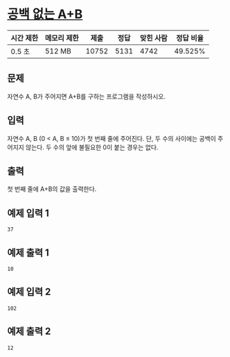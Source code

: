 # [공백 없는 A+B](https://www.acmicpc.net/problem/15873)

| 시간 제한 | 메모리 제한 | 제출 | 정답 | 맞힌 사람 | 정답 비율 |
| --- | --- | --- | --- | --- | --- |
| 0.5 초 | 512 MB | 10752 | 5131 | 4742 | 49.525% |

## 문제

자연수 A, B가 주어지면 A+B를 구하는 프로그램을 작성하시오.

## 입력

자연수 A, B (0 < A, B ≤ 10)가 첫 번째 줄에 주어진다. 단, 두 수의 사이에는 공백이 주어지지 않는다. 두 수의 앞에 불필요한 0이 붙는 경우는 없다.

## 출력

첫 번째 줄에 A+B의 값을 출력한다.

## 예제 입력 1

```
37

```

## 예제 출력 1

```
10

```

## 예제 입력 2

```
102

```

## 예제 출력 2

```
12
```
